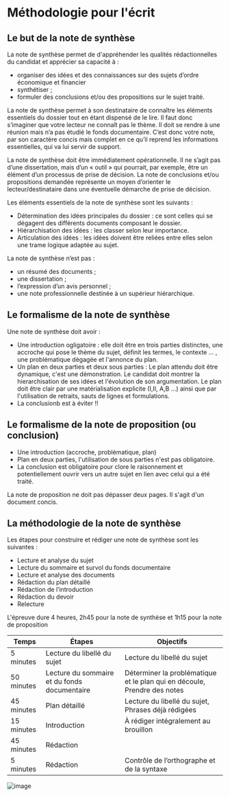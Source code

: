 # Méthodologie pour l'écrit 

## Le but de la note de synthèse 

La note de synthèse permet de d'appréhender les qualités rédactionnelles du candidat et apprécier sa capacité à :
  - organiser des idées et des connaissances sur des sujets d’ordre économique et financier
  - synthétiser ;
  - formuler des conclusions et/ou des propositions sur le sujet traité.

La note de synthèse permet à son destinataire de connaître les éléments essentiels du dossier tout en étant dispensé de le lire. Il faut donc s’imaginer que votre lecteur ne connaît pas le thème. Il doit se rendre à une réunion mais n’a pas étudié le fonds documentaire. C’est donc votre note, par son caractère concis mais complet en ce qu’il reprend les informations essentielles, qui va lui servir de support. 

La note de synthèse doit être immédiatement opérationnelle. Il ne s’agit pas d’une dissertation, mais d’un « outil » qui pourrait, par exemple, être un élément d’un processus de prise de décision. La note de conclusions et/ou propositions demandée représente un moyen d’orienter le lecteur/destinataire dans une éventuelle démarche de prise de décision.

Les éléments essentiels de la note de synthèse sont les suivants :
  - Détermination des idées principales du dossier : ce sont celles qui se dégagent des différents documents composant le dossier.
  - Hiérarchisation des idées : les classer selon leur importance.
  - Articulation des idées : les idées doivent être reliées entre elles selon une trame logique adaptée au sujet.

La note de synthèse n’est pas :
  - un résumé des documents ;
  - une dissertation ;
  - l’expression d’un avis personnel ;
  - une note professionnelle destinée à un supérieur hiérarchique.


## Le formalisme de la note de synthèse 

Une note de synthèse doit avoir : 
  - Une introduction ogligatoire : elle doit être en trois parties distinctes, une accroche qui pose le thème du sujet, définit les termes, le contexte ... , une problématique dégagée et l'annonce du plan.
  - Un plan en deux parties et deux sous parties : Le plan attendu doit être dynamique, c'est une démonstration. Le candidat doit montrer la hierarchisation de ses idées et l'évolution de son argumentation.
    Le plan doit être clair par une matérialisation explicite (I,II, A,B ...) ainsi que par l'utilisation de retraits, sauts de lignes et formulations.
  - La conclusionb est à éviter !!


## Le formalisme de la note de proposition (ou conclusion)
- Une introduction (accroche, problématique, plan)
- Plan en deux parties, l'utilisation de sous parties n'est pas obligatoire.
- La conclusion est obligatoire pour clore le raisonnement et potentiellement ouvrir vers un autre sujet en lien avec celui qui a été traité.

La note de proposition ne doit pas dépasser deux pages. Il s'agit d'un document concis. 


## La méthodologie de la note de synthèse 

Les étapes pour construire et rédiger une note de synthèse sont les suivantes :
  - Lecture et analyse du sujet
  - Lecture du sommaire et survol du fonds documentaire
  - Lecture et analyse des documents
  - Rédaction du plan détaillé
  - Rédaction de l’introduction
  - Rédaction du devoir
  - Relecture

L'épreuve dure 4 heures, 2h45 pour la note de synthèse et 1h15 pour la note de proposition

| Temps      | Étapes                                       | Objectifs                                                                |
|------------|----------------------------------------------|--------------------------------------------------------------------------|
| 5 minutes  | Lecture du libellé du sujet                  | Lecture du libellé du sujet                                              |
| 50 minutes | Lecture du sommaire et du fonds documentaire | Déterminer la problématique et le plan qui en découle, Prendre des notes |
| 45 minutes | Plan détaillé                                | Lecture du libellé du sujet, Phrases déjà rédigées                       |
| 15 minutes | Introduction                                 | À rédiger intégralement au brouillon                                     |
| 45 minutes | Rédaction                                    |                                                                          |
| 5 minutes  | Rédaction                                    | Contrôle de l’orthographe et de la syntaxe                               |

![image](https://github.com/Isyonir/Revisions_PSE/assets/140734577/f9386dad-9064-4ce0-8731-ca468ae9ee7b)

